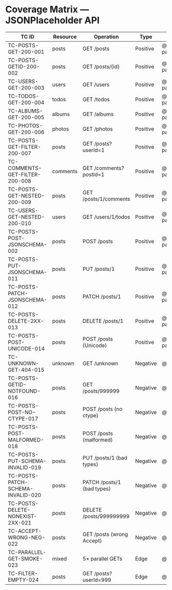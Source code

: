 # Coverage Matrix — JSONPlaceholder API

| TC ID                         | Resource | Operation              | Type        | Tags         | Suite File                    |
|------------------------------|----------|------------------------|-------------|--------------|-------------------------------|
| TC-POSTS-GET-200-001         | posts    | GET /posts             | Positive    | @happy-path  | tests/posts.spec.ts           |
| TC-POSTS-GETID-200-002       | posts    | GET /posts/{id}        | Positive    | @happy-path  | tests/posts.spec.ts           |
| TC-USERS-GET-200-003         | users    | GET /users             | Positive    | @happy-path  | tests/users.spec.ts           |
| TC-TODOS-GET-200-004         | todos    | GET /todos             | Positive    | @happy-path  | tests/todos.spec.ts           |
| TC-ALBUMS-GET-200-005        | albums   | GET /albums            | Positive    | @happy-path  | tests/albums_photos.spec.ts   |
| TC-PHOTOS-GET-200-006        | photos   | GET /photos            | Positive    | @happy-path  | tests/albums_photos.spec.ts   |
| TC-POSTS-GET-FILTER-200-007  | posts    | GET /posts?userId=1    | Positive    | @happy-path  | tests/posts.spec.ts           |
| TC-COMMENTS-GET-FILTER-200-008| comments| GET /comments?postId=1 | Positive    | @happy-path  | tests/comments.spec.ts        |
| TC-POSTS-GET-NESTED-200-009  | posts    | GET /posts/1/comments  | Positive    | @happy-path  | tests/nested.spec.ts          |
| TC-USERS-GET-NESTED-200-010  | users    | GET /users/1/todos     | Positive    | @happy-path  | tests/nested.spec.ts          |
| TC-POSTS-POST-JSONSCHEMA-002 | posts    | POST /posts            | Positive    | @happy-path  | tests/posts.spec.ts           |
| TC-POSTS-PUT-JSONSCHEMA-011  | posts    | PUT /posts/1           | Positive    | @happy-path  | tests/posts.spec.ts           |
| TC-POSTS-PATCH-JSONSCHEMA-012| posts    | PATCH /posts/1         | Positive    | @happy-path  | tests/posts.spec.ts           |
| TC-POSTS-DELETE-2XX-013      | posts    | DELETE /posts/1        | Positive    | @happy-path  | tests/posts.spec.ts           |
| TC-POSTS-POST-UNICODE-014    | posts    | POST /posts (Unicode)  | Positive    | @happy-path  | tests/posts.spec.ts           |
| TC-UNKNOWN-GET-404-015       | unknown  | GET /unknown           | Negative    | @negative    | tests/negative.spec.ts        |
| TC-POSTS-GETID-NOTFOUND-016  | posts    | GET /posts/999999      | Negative    | @negative    | tests/negative.spec.ts        |
| TC-POSTS-POST-NO-CTYPE-017   | posts    | POST /posts (no ctype) | Negative    | @negative    | tests/negative.spec.ts        |
| TC-POSTS-POST-MALFORMED-018  | posts    | POST /posts (malformed)| Negative    | @negative    | tests/negative.spec.ts        |
| TC-POSTS-PUT-SCHEMA-INVALID-019| posts  | PUT /posts/1 (bad types)| Negative   | @negative    | tests/negative.spec.ts        |
| TC-POSTS-PATCH-SCHEMA-INVALID-020| posts| PATCH /posts/1 (bad types)| Negative | @negative    | tests/negative.spec.ts        |
| TC-POSTS-DELETE-NONEXIST-2XX-021| posts | DELETE /posts/999999999| Negative    | @negative    | tests/negative.spec.ts        |
| TC-ACCEPT-WRONG-NEG-022      | posts    | GET /posts (wrong Accept)| Negative  | @negative    | tests/negative.spec.ts        |
| TC-PARALLEL-GET-SMOKE-023    | mixed    | 5× parallel GETs       | Edge        | @negative    | tests/edge.spec.ts            |
| TC-FILTER-EMPTY-024          | posts    | GET /posts?userId=999  | Edge        | @negative    | tests/negative.spec.ts        |

